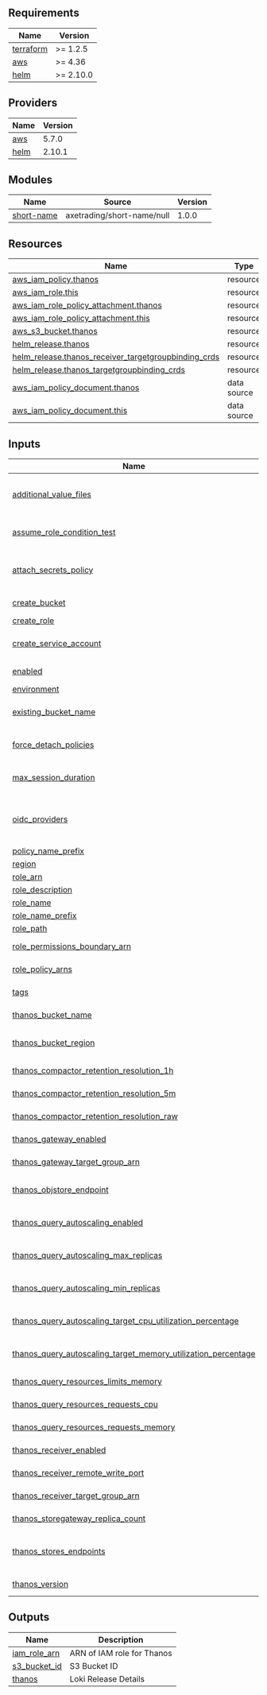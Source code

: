 <!-- BEGIN_TF_DOCS -->
## Requirements

| Name | Version |
|------|---------|
| <a name="requirement_terraform"></a> [terraform](#requirement\_terraform) | >= 1.2.5 |
| <a name="requirement_aws"></a> [aws](#requirement\_aws) | >= 4.36 |
| <a name="requirement_helm"></a> [helm](#requirement\_helm) | >= 2.10.0 |

## Providers

| Name | Version |
|------|---------|
| <a name="provider_aws"></a> [aws](#provider\_aws) | 5.7.0 |
| <a name="provider_helm"></a> [helm](#provider\_helm) | 2.10.1 |

## Modules

| Name | Source | Version |
|------|--------|---------|
| <a name="module_short-name"></a> [short-name](#module\_short-name) | axetrading/short-name/null | 1.0.0 |

## Resources

| Name | Type |
|------|------|
| [aws_iam_policy.thanos](https://registry.terraform.io/providers/hashicorp/aws/latest/docs/resources/iam_policy) | resource |
| [aws_iam_role.this](https://registry.terraform.io/providers/hashicorp/aws/latest/docs/resources/iam_role) | resource |
| [aws_iam_role_policy_attachment.thanos](https://registry.terraform.io/providers/hashicorp/aws/latest/docs/resources/iam_role_policy_attachment) | resource |
| [aws_iam_role_policy_attachment.this](https://registry.terraform.io/providers/hashicorp/aws/latest/docs/resources/iam_role_policy_attachment) | resource |
| [aws_s3_bucket.thanos](https://registry.terraform.io/providers/hashicorp/aws/latest/docs/resources/s3_bucket) | resource |
| [helm_release.thanos](https://registry.terraform.io/providers/hashicorp/helm/latest/docs/resources/release) | resource |
| [helm_release.thanos_receiver_targetgroupbinding_crds](https://registry.terraform.io/providers/hashicorp/helm/latest/docs/resources/release) | resource |
| [helm_release.thanos_targetgroupbinding_crds](https://registry.terraform.io/providers/hashicorp/helm/latest/docs/resources/release) | resource |
| [aws_iam_policy_document.thanos](https://registry.terraform.io/providers/hashicorp/aws/latest/docs/data-sources/iam_policy_document) | data source |
| [aws_iam_policy_document.this](https://registry.terraform.io/providers/hashicorp/aws/latest/docs/data-sources/iam_policy_document) | data source |

## Inputs

| Name | Description | Type | Default | Required |
|------|-------------|------|---------|:--------:|
| <a name="input_additional_value_files"></a> [additional\_value\_files](#input\_additional\_value\_files) | A list of additional value files. It will work in the same way as helm -f value1.yaml -f value2.yaml | `list(any)` | `[]` | no |
| <a name="input_assume_role_condition_test"></a> [assume\_role\_condition\_test](#input\_assume\_role\_condition\_test) | Name of the [IAM condition operator](https://docs.aws.amazon.com/IAM/latest/UserGuide/reference_policies_elements_condition_operators.html) to evaluate when assuming the role | `string` | `"StringEquals"` | no |
| <a name="input_attach_secrets_policy"></a> [attach\_secrets\_policy](#input\_attach\_secrets\_policy) | Attach a policy that will allow the role to get secrets from AWS Secrets Manager or AWS SSM | `bool` | `true` | no |
| <a name="input_create_bucket"></a> [create\_bucket](#input\_create\_bucket) | Create S3 bucket for Thanos | `bool` | `false` | no |
| <a name="input_create_role"></a> [create\_role](#input\_create\_role) | Whether to create a role | `bool` | `true` | no |
| <a name="input_create_service_account"></a> [create\_service\_account](#input\_create\_service\_account) | Whether to create a service account for Kubernetes Deployment | `bool` | `true` | no |
| <a name="input_enabled"></a> [enabled](#input\_enabled) | Whether to create Thanos resources or not | `bool` | `true` | no |
| <a name="input_environment"></a> [environment](#input\_environment) | Environment | `string` | `null` | no |
| <a name="input_existing_bucket_name"></a> [existing\_bucket\_name](#input\_existing\_bucket\_name) | Name of the an existing S3 bucket that will be used by Thanos | `string` | `null` | no |
| <a name="input_force_detach_policies"></a> [force\_detach\_policies](#input\_force\_detach\_policies) | Whether policies should be detached from this role when destroying | `bool` | `true` | no |
| <a name="input_max_session_duration"></a> [max\_session\_duration](#input\_max\_session\_duration) | Maximum CLI/API session duration in seconds between 3600 and 43200 | `number` | `null` | no |
| <a name="input_oidc_providers"></a> [oidc\_providers](#input\_oidc\_providers) | Map of OIDC providers where each provider map should contain the `provider`, `provider_arn`, and `namespace_service_accounts` | `any` | `{}` | no |
| <a name="input_policy_name_prefix"></a> [policy\_name\_prefix](#input\_policy\_name\_prefix) | IAM policy name prefix | `string` | `"eks-policy"` | no |
| <a name="input_region"></a> [region](#input\_region) | AWS region | `string` | `"eu-west-2"` | no |
| <a name="input_role_arn"></a> [role\_arn](#input\_role\_arn) | Existing role ARN | `string` | `null` | no |
| <a name="input_role_description"></a> [role\_description](#input\_role\_description) | IAM Role description | `string` | `null` | no |
| <a name="input_role_name"></a> [role\_name](#input\_role\_name) | Name of IAM role | `string` | `null` | no |
| <a name="input_role_name_prefix"></a> [role\_name\_prefix](#input\_role\_name\_prefix) | IAM role name prefix | `string` | `null` | no |
| <a name="input_role_path"></a> [role\_path](#input\_role\_path) | Path of IAM role | `string` | `"/"` | no |
| <a name="input_role_permissions_boundary_arn"></a> [role\_permissions\_boundary\_arn](#input\_role\_permissions\_boundary\_arn) | Permissions boundary ARN to use for IAM role | `string` | `null` | no |
| <a name="input_role_policy_arns"></a> [role\_policy\_arns](#input\_role\_policy\_arns) | ARNs of any policies to attach to the IAM role | `set(string)` | `[]` | no |
| <a name="input_tags"></a> [tags](#input\_tags) | A map of tags to add the the IAM role | `map(any)` | `{}` | no |
| <a name="input_thanos_bucket_name"></a> [thanos\_bucket\_name](#input\_thanos\_bucket\_name) | Name of the S3 bucket that will be created for Thanos | `string` | `null` | no |
| <a name="input_thanos_bucket_region"></a> [thanos\_bucket\_region](#input\_thanos\_bucket\_region) | Region of the S3 bucket that will be created for Thanos | `string` | `"eu-west-2"` | no |
| <a name="input_thanos_compactor_retention_resolution_1h"></a> [thanos\_compactor\_retention\_resolution\_1h](#input\_thanos\_compactor\_retention\_resolution\_1h) | Retention resolution 1h for Thanos Compactor | `string` | `"180d"` | no |
| <a name="input_thanos_compactor_retention_resolution_5m"></a> [thanos\_compactor\_retention\_resolution\_5m](#input\_thanos\_compactor\_retention\_resolution\_5m) | Retention resolution 5m for Thanos Compactor | `string` | `"30d"` | no |
| <a name="input_thanos_compactor_retention_resolution_raw"></a> [thanos\_compactor\_retention\_resolution\_raw](#input\_thanos\_compactor\_retention\_resolution\_raw) | Retention resolution raw for Thanos Compactor | `string` | `"30d"` | no |
| <a name="input_thanos_gateway_enabled"></a> [thanos\_gateway\_enabled](#input\_thanos\_gateway\_enabled) | Whether to enable Thanos Gateway | `bool` | `true` | no |
| <a name="input_thanos_gateway_target_group_arn"></a> [thanos\_gateway\_target\_group\_arn](#input\_thanos\_gateway\_target\_group\_arn) | ARN of the target group for Thanos Gateway | `string` | `null` | no |
| <a name="input_thanos_objstore_endpoint"></a> [thanos\_objstore\_endpoint](#input\_thanos\_objstore\_endpoint) | Endpoint of the S3 bucket that will be created for Thanos | `string` | `"s3.eu-west-2.amazonaws.com"` | no |
| <a name="input_thanos_query_autoscaling_enabled"></a> [thanos\_query\_autoscaling\_enabled](#input\_thanos\_query\_autoscaling\_enabled) | Whether to enable autoscaling for Thanos Query | `bool` | `false` | no |
| <a name="input_thanos_query_autoscaling_max_replicas"></a> [thanos\_query\_autoscaling\_max\_replicas](#input\_thanos\_query\_autoscaling\_max\_replicas) | Maximum number of replicas for Thanos Query autoscaling | `number` | `10` | no |
| <a name="input_thanos_query_autoscaling_min_replicas"></a> [thanos\_query\_autoscaling\_min\_replicas](#input\_thanos\_query\_autoscaling\_min\_replicas) | Minimum number of replicas for Thanos Query autoscaling | `number` | `2` | no |
| <a name="input_thanos_query_autoscaling_target_cpu_utilization_percentage"></a> [thanos\_query\_autoscaling\_target\_cpu\_utilization\_percentage](#input\_thanos\_query\_autoscaling\_target\_cpu\_utilization\_percentage) | Target CPU utilization percentage for Thanos Query autoscaling | `number` | `80` | no |
| <a name="input_thanos_query_autoscaling_target_memory_utilization_percentage"></a> [thanos\_query\_autoscaling\_target\_memory\_utilization\_percentage](#input\_thanos\_query\_autoscaling\_target\_memory\_utilization\_percentage) | Target memory utilization percentage for Thanos Query autoscaling | `number` | `80` | no |
| <a name="input_thanos_query_resources_limits_memory"></a> [thanos\_query\_resources\_limits\_memory](#input\_thanos\_query\_resources\_limits\_memory) | Memory limits for Thanos Query | `string` | `"256Mi"` | no |
| <a name="input_thanos_query_resources_requests_cpu"></a> [thanos\_query\_resources\_requests\_cpu](#input\_thanos\_query\_resources\_requests\_cpu) | CPU requests for Thanos Query | `string` | `"100m"` | no |
| <a name="input_thanos_query_resources_requests_memory"></a> [thanos\_query\_resources\_requests\_memory](#input\_thanos\_query\_resources\_requests\_memory) | Memory requests for Thanos Query | `string` | `"256Mi"` | no |
| <a name="input_thanos_receiver_enabled"></a> [thanos\_receiver\_enabled](#input\_thanos\_receiver\_enabled) | Whether to enable Thanos Receiver | `bool` | `false` | no |
| <a name="input_thanos_receiver_remote_write_port"></a> [thanos\_receiver\_remote\_write\_port](#input\_thanos\_receiver\_remote\_write\_port) | Port for Thanos Receiver remote write | `number` | `19291` | no |
| <a name="input_thanos_receiver_target_group_arn"></a> [thanos\_receiver\_target\_group\_arn](#input\_thanos\_receiver\_target\_group\_arn) | ARN of the target group for Thanos Receiver | `string` | `null` | no |
| <a name="input_thanos_storegateway_replica_count"></a> [thanos\_storegateway\_replica\_count](#input\_thanos\_storegateway\_replica\_count) | Number of replicas for Thanos Store Gateway | `number` | `2` | no |
| <a name="input_thanos_stores_endpoints"></a> [thanos\_stores\_endpoints](#input\_thanos\_stores\_endpoints) | Endpoints of Thanos Stores (Gateways or SideCars, Rulers) that will be attached to Thanos Query | `list(string)` | `null` | no |
| <a name="input_thanos_version"></a> [thanos\_version](#input\_thanos\_version) | Thanos-stack helm chart version | `string` | `"5.8.6"` | no |

## Outputs

| Name | Description |
|------|-------------|
| <a name="output_iam_role_arn"></a> [iam\_role\_arn](#output\_iam\_role\_arn) | ARN of IAM role for Thanos |
| <a name="output_s3_bucket_id"></a> [s3\_bucket\_id](#output\_s3\_bucket\_id) | S3 Bucket ID |
| <a name="output_thanos"></a> [thanos](#output\_thanos) | Loki Release Details |
<!-- END_TF_DOCS -->